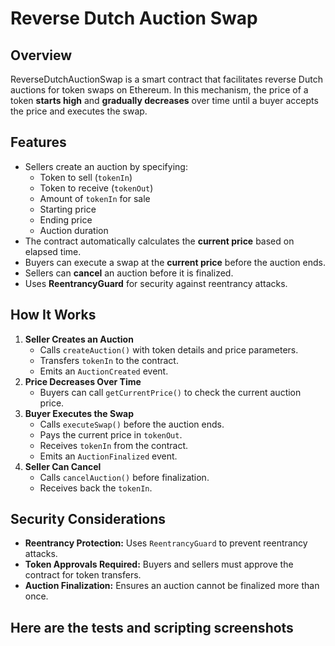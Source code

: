 # Reverse Dutch Auction Swap

## Overview

ReverseDutchAuctionSwap is a smart contract that facilitates reverse Dutch auctions for token swaps on Ethereum. In this mechanism, the price of a token **starts high** and **gradually decreases** over time until a buyer accepts the price and executes the swap.

## Features

- Sellers create an auction by specifying:
  - Token to sell (`tokenIn`)
  - Token to receive (`tokenOut`)
  - Amount of `tokenIn` for sale
  - Starting price
  - Ending price
  - Auction duration
- The contract automatically calculates the **current price** based on elapsed time.
- Buyers can execute a swap at the **current price** before the auction ends.
- Sellers can **cancel** an auction before it is finalized.
- Uses **ReentrancyGuard** for security against reentrancy attacks.

## How It Works

1. **Seller Creates an Auction**
   - Calls `createAuction()` with token details and price parameters.
   - Transfers `tokenIn` to the contract.
   - Emits an `AuctionCreated` event.
2. **Price Decreases Over Time**
   - Buyers can call `getCurrentPrice()` to check the current auction price.
3. **Buyer Executes the Swap**
   - Calls `executeSwap()` before the auction ends.
   - Pays the current price in `tokenOut`.
   - Receives `tokenIn` from the contract.
   - Emits an `AuctionFinalized` event.
4. **Seller Can Cancel**
   - Calls `cancelAuction()` before finalization.
   - Receives back the `tokenIn`.

## Security Considerations

- **Reentrancy Protection:** Uses `ReentrancyGuard` to prevent reentrancy attacks.
- **Token Approvals Required:** Buyers and sellers must approve the contract for token transfers.
- **Auction Finalization:** Ensures an auction cannot be finalized more than once.


## Here are the tests and scripting screenshots


